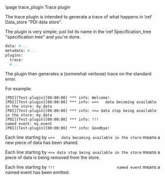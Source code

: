 \page trace_plugin Trace plugin

The trace plugin is intended to generate a trace of what happens in 
\ref Data_store "PDI data store".

The plugin is very simple; just list its name in the 
\ref Specification_tree "specification tree" and you're done.

```python
data: #...
metadata: #...
plugins:
  trace:
  #...
```

The plugin then generates a (somewhat verbose) trace on the standard error.

For example:
```
[PDI][Test-plugin][00:00:00] *** info: Welcome!
[PDI][Test-plugin][00:00:00] *** info: =>>   data becoming available in the store: my_data
[PDI][Test-plugin][00:00:00] *** info: <<= data stop being available in the store: my_data
[PDI][Test-plugin][00:00:00] *** info: !!!                            named event: my_event
[PDI][Test-plugin][00:00:00] *** info: Goodbye!
```

Each line starting by `=>>   data becoming available in the store` means a new
piece of data has been shared.

Each line starting by `<<= data stop being available in the store` means a piece
of data is being removed from the store.

Each line starting by `!!!                            named event` means a named
event has been emitted.
